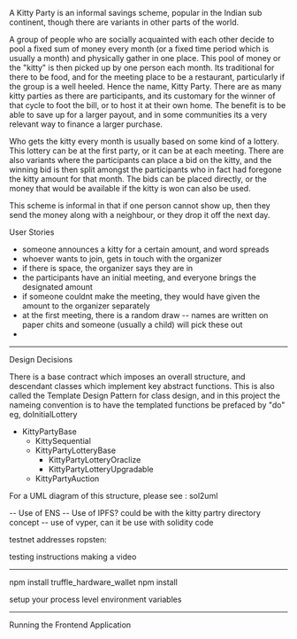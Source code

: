 A Kitty Party is an informal savings scheme, popular in the Indian sub continent, though there are variants in other parts of the world.

A group of people who are socially acquainted with each other decide to pool a fixed sum of money every month (or a fixed time period which is usually a month) and physically gather in one place. This pool of money or the "kitty" is then picked up by one person each month. Its traditional for there to be food, and for the meeting place to be a restaurant, particularly if the group is a well heeled. Hence the name, Kitty Party. There are as many kitty parties as there are participants, and its customary for the winner of that cycle to foot the bill, or to host it at their own home. The benefit is to be able to save up for a larger payout, and in some communities its a very relevant way to finance a larger purchase.

Who gets the kitty every month is usually based on some kind of a lottery. This lottery can be at the first party, or it can be at each meeting. There are also variants where the participants can place a bid on the kitty, and the winning bid is then split amongst the participants who in fact had foregone the kitty amount for that month. The bids can be placed directly, or the money that would be available if the kitty is won can also be used.

This scheme is informal in that if one person cannot show up, then they send the money along with a neighbour, or they drop it off the  next day.

User Stories

- someone announces a kitty for a certain amount, and word spreads
- whoever wants to join, gets in touch with the organizer
- if there is space, the organizer says they are in
- the participants have an initial meeting, and everyone brings the designated amount
- if someone couldnt make the meeting, they would have given the amount to the organizer separately
- at the first meeting, there is a random draw -- names are written on paper chits and someone (usually a child) will pick these out
- 

----------------

Design Decisions

There is a base contract which imposes an overall structure, and descendant classes which implement key abstract functions. This is also called the Template Design Pattern for class design, and in this project the nameing convention is to have the templated functions be prefaced by "do" eg, doInitialLottery

- KittyPartyBase 
  - KittySequential
  - KittyPartyLotteryBase
    - KittyPartyLotteryOraclize
    - KittyPartyLotteryUpgradable
  - KittyPartyAuction

<embed an image or thumbnail>
For a UML diagram of this structure, please see :
sol2uml

-- Use of ENS
-- Use of IPFS? could be with the kitty partry directory concept
-- use of vyper, can it be use with solidity code

testnet addresses
ropsten:

testing instructions
making a video


---------

npm install truffle_hardware_wallet
npm install 

setup your process level environment variables

---------

Running the Frontend Application
